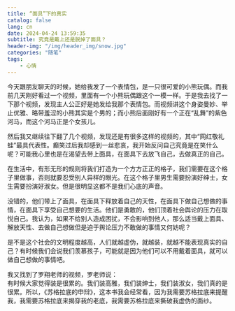 ```yaml
---
title: “面具”下的真实
catalog: false
lang: cn
date: 2024-04-24 13:59:35
subtitle: 究竟是戴上还是脱掉了面具？
header-img: "/img/header_img/snow.jpg"
categories: "随笔"
tags:
    - 心情
---
```


今天跟朋友聊天的时候，她给我发了一个表情包，是一只很可爱的小熊玩偶。而我前几天刚好看过一个视频，里面有一个小熊玩偶跟这个一模一样。于是我去找了一下那个视频，发现主人公正好是她发给我那个表情包。而视频讲这个身姿曼妙、举止优雅、略带羞涩的小熊其实是个男的；而小熊后面刚好有一个正在“乱舞”的紫色河马，而这个河马正是个女孩儿。

然后我又继续往下翻了几个视频，发现还是有很多这样的视频的，其中“网红敬礼蛙”最具代表性。癫笑过后我却感到一丝悲哀，我开始反问自己究竟是在笑什么呢？可能我心里也是在渴望去带上面具，在面具下去放飞自己，去做真正的自己。

在生活中，有形无形的规则将我们打造为一个方方正正的格子，我们需要在这个格子里做事，否则就要忍受别人异样的眼光。在这个格子里男生需要扮演好绅士，女生需要扮演好淑女。但是很明显这都不是我们心底的声音。

没错的，他们带上了面具，在面具下释放着自己的天性，在面具下做自己想做的事情，在面具下享受自己想要的生活。他们是勇敢的，他们顶着社会舆论的压力在取悦自己。我认为，如果不给别人造成困扰，不会影响到他人，那么适当戴上面具、解放天性、去做自己想做但是迫于舆论压力不敢做的事情又何妨呢？

是不是这个社会的文明程度越高，人们就越虚伪，就越装，就越不能表现真实的自己？有时候我们会说我们羡慕孩子，可能就是因为他们可以不用戴着面具，就可以做自己想做的事情吧。

我又找到了罗翔老师的视频，罗老师说：   
有时候大家觉得装是很累的。我们装高雅，我们装绅士，我们装淑女，我们真的是很累。所以，《苏格拉底的申辩》，这本书我会经常看，因为我需要苏格拉底来提醒我，我需要苏格拉底来揭穿我的老底，我需要苏格拉底来撕破我虚伪的面纱。
